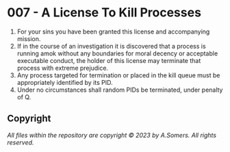 # 007 - A License To Kill Processes
1) For your sins you have been granted this license and accompanying mission.
2) If in the course of an investigation it is discovered that a process is running amok without any boundaries for moral decency or acceptable executable conduct, the holder of this license may terminate that process with extreme prejudice.
3) Any process targeted for termination or placed in the kill queue must be appropriately identified by its PID.
4) Under no circumstances shall random PIDs be terminated, under penalty of Q.

## Copyright
_All files within the repository are copyright © 2023 by A.Somers. All rights reserved._

